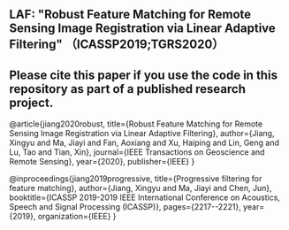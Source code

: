 ## LAF: "Robust Feature Matching for Remote Sensing Image Registration via Linear Adaptive Filtering" （ICASSP2019;TGRS2020）


 
 
## Please cite this paper if you use the code in this repository as part of a published research project.

@article{jiang2020robust,
  title={Robust Feature Matching for Remote Sensing Image Registration via Linear Adaptive Filtering},
  author={Jiang, Xingyu and Ma, Jiayi and Fan, Aoxiang and Xu, Haiping and Lin, Geng and Lu, Tao and Tian, Xin},
  journal={IEEE Transactions on Geoscience and Remote Sensing},
  year={2020},
  publisher={IEEE}
}

@inproceedings{jiang2019progressive,
  title={Progressive filtering for feature matching},
  author={Jiang, Xingyu and Ma, Jiayi and Chen, Jun},
  booktitle={ICASSP 2019-2019 IEEE International Conference on Acoustics, Speech and Signal Processing (ICASSP)},
  pages={2217--2221},
  year={2019},
  organization={IEEE}
}

